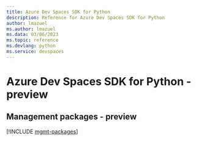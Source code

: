 ```yaml
---
title: Azure Dev Spaces SDK for Python
description: Reference for Azure Dev Spaces SDK for Python
author: lmazuel
ms.author: lmazuel
ms.data: 03/06/2023
ms.topic: reference
ms.devlang: python
ms.service: devspaces
---
```

# Azure Dev Spaces SDK for Python - preview

## Management packages - preview
[!INCLUDE [mgmt-packages](dev-spaces-mgmt-index.md)]